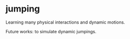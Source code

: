 # jumping

Learning many physical interactions and dynamic motions.

Future works: to simulate dynamic jumpings.
